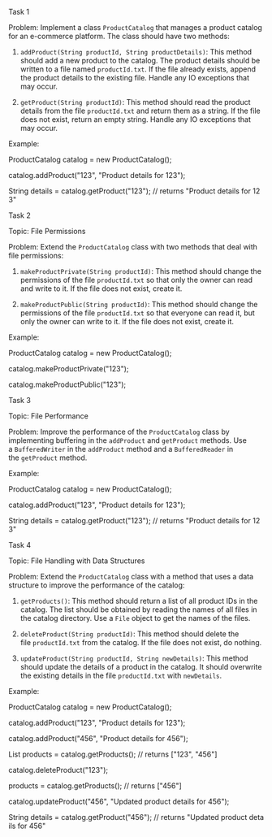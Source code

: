 Task 1

Problem: Implement a class `ProductCatalog` that manages a product catalog for an e-commerce platform. The class should have two methods:

1. `addProduct(String productId, String productDetails)`: This method should add a new product to the catalog. The product details should be written to a file named `productId.txt`. If the file already exists, append the product details to the existing file. Handle any IO exceptions that may occur.
    
2. `getProduct(String productId)`: This method should read the product details from the file `productId.txt` and return them as a string. If the file does not exist, return an empty string. Handle any IO exceptions that may occur.
    

Example:

ProductCatalog catalog = new ProductCatalog();

catalog.addProduct("123", "Product details for 123");

String details = catalog.getProduct("123"); // returns "Product details for 123"

Task 2

Topic: File Permissions

Problem: Extend the `ProductCatalog` class with two methods that deal with file permissions:

1. `makeProductPrivate(String productId)`: This method should change the permissions of the file `productId.txt` so that only the owner can read and write to it. If the file does not exist, create it.
    
2. `makeProductPublic(String productId)`: This method should change the permissions of the file `productId.txt` so that everyone can read it, but only the owner can write to it. If the file does not exist, create it.
    

Example:

ProductCatalog catalog = new ProductCatalog();

catalog.makeProductPrivate("123");

catalog.makeProductPublic("123");

Task 3

Topic: File Performance

Problem: Improve the performance of the `ProductCatalog` class by implementing buffering in the `addProduct` and `getProduct` methods. Use a `BufferedWriter` in the `addProduct` method and a `BufferedReader` in the `getProduct` method.

Example:

ProductCatalog catalog = new ProductCatalog();

catalog.addProduct("123", "Product details for 123");

String details = catalog.getProduct("123"); // returns "Product details for 123"

Task 4

Topic: File Handling with Data Structures

Problem: Extend the `ProductCatalog` class with a method that uses a data structure to improve the performance of the catalog:

1. `getProducts()`: This method should return a list of all product IDs in the catalog. The list should be obtained by reading the names of all files in the catalog directory. Use a `File` object to get the names of the files.
    
2. `deleteProduct(String productId)`: This method should delete the file `productId.txt` from the catalog. If the file does not exist, do nothing.
    
3. `updateProduct(String productId, String newDetails)`: This method should update the details of a product in the catalog. It should overwrite the existing details in the file `productId.txt` with `newDetails`.
    

Example:

ProductCatalog catalog = new ProductCatalog();

catalog.addProduct("123", "Product details for 123");

catalog.addProduct("456", "Product details for 456");

List<String> products = catalog.getProducts(); // returns ["123", "456"]

catalog.deleteProduct("123");

products = catalog.getProducts(); // returns ["456"]

catalog.updateProduct("456", "Updated product details for 456");

String details = catalog.getProduct("456"); // returns "Updated product details for 456"